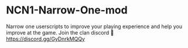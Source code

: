 # NCN1-Narrow-One-mod
Narrow one userscripts to improve your playing experience and help you improve at the game.
Join the clan discord 🔽
https://discord.gg/GyDnrkMQQy

